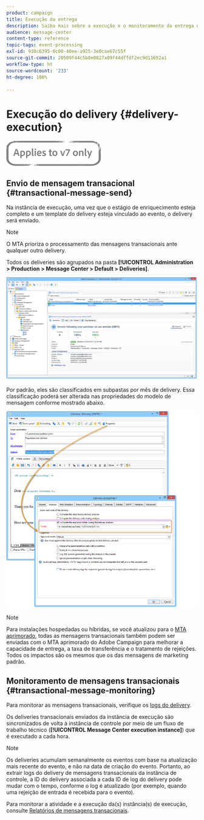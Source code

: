 ```yaml
---
product: campaign
title: Execução da entrega
description: Saiba mais sobre a execução e o monitoramento da entrega de mensagens transacionais.
audience: message-center
content-type: reference
topic-tags: event-processing
exl-id: 930c6395-0c00-40ee-a925-3e0cae67c55f
source-git-commit: 20509f44c5b8e0827a09f44dffdf2ec9d11652a1
workflow-type: ht
source-wordcount: '233'
ht-degree: 100%

---
```


# Execução do delivery {#delivery-execution}

![](../../assets/v7-only.svg)

## Envio de mensagem transacional {#transactional-message-send}

Na instância de execução, uma vez que o estágio de enriquecimento esteja completo e um template do delivery esteja vinculado ao evento, o delivery será enviado.

>[!NOTE]
>
>O MTA prioriza o processamento das mensagens transacionais ante qualquer outro delivery.

Todos os deliveries são agrupados na pasta **[!UICONTROL Administration > Production > Message Center > Default > Deliveries]**.

![](assets/messagecenter_deliveries_execinstances_001.png)

Por padrão, eles são classificados em subpastas por mês de delivery. Essa classificação poderá ser alterada nas propriedades do modelo de mensagem conforme mostrado abaixo.

![](assets/messagecenter_deliveries_properties_001.png)

>[!NOTE]
>
>Para instalações hospedadas ou híbridas, se você atualizou para o [MTA aprimorado](../../delivery/using/sending-with-enhanced-mta.md), todas as mensagens transacionais também podem ser enviadas com o MTA aprimorado do Adobe Campaign para melhorar a capacidade de entrega, a taxa de transferência e o tratamento de rejeições. Todos os impactos são os mesmos que os das mensagens de marketing padrão.

## Monitoramento de mensagens transacionais {#transactional-message-monitoring}

Para monitorar as mensagens transacionais, verifique os [logs do delivery](../../delivery/using/delivery-dashboard.md#delivery-logs-and-history).

Os deliveries transacionais enviados da instância de execução são sincronizados de volta à instância de controle por meio de um fluxo de trabalho técnico (**[!UICONTROL Message Center execution instance]**) que é executado a cada hora.

>[!NOTE]
>
>Os deliveries acumulam semanalmente os eventos com base na atualização mais recente do evento, e não na data de criação do evento. Portanto, ao extrair logs do delivery de mensagens transacionais da instância de controle, a ID do delivery associada a cada ID de log do delivery pode mudar com o tempo, conforme o log é atualizado (por exemplo, quando uma rejeição de entrada é recebida para o evento).

<!--The transactional deliveries sent from the execution instance are synchronized back to the control instance as follows.

Let's take a [delivery template](../../message-center/using/introduction.md) labelled *Template_1*.

1. An event corresponding to *Template_1* is received on the execution instance.
1. The **Processing real time events** (rtEventsProcessing) workflow processes the event and searches for an existing delivery for the current month.

    >[!NOTE]
    >
    >If not found, a new delivery is created and the event is assigned to the new delivery.

1. The transactional email is sent and the delivery status changes to **[!UICONTROL Sent]**.
1. The **Message Center execution instance** (mcSync_mcExec) workflow retrieves the delivery logs from the execution instance and updates the delivery logs on the control instance.
1. The control instance searches for an existing delivery for week 40 (2020-09-28_Template_1).

    >[!NOTE]
    >
    >If not found, a new delivery is created.

1. The week after, an inbound bounce is received for the event.
1. The status of the event changes to **[!UICONTROL Delivery failed]**.
1. The **Message Center execution instance** (mcSync_mcExec) workflow retrieves the delivery logs from the execution instance and searches for a delivery for week 41 (2020-10-05_Template_1) to update the delivery logs. The delivery logs are then linked to a new delivery for the current week.

To summarize, the deliveries weekly accumulate the events based on the latest event update, and not on the event creation date.

Therefore, when extracting transactional messaging delivery logs from the control instance, the delivery ID associated with each delivery log ID changes every week.-->

Para monitorar a atividade e a execução da(s) instância(s) de execução, consulte [Relatórios de mensagens transacionais](../../message-center/using/about-transactional-messaging-reports.md).
